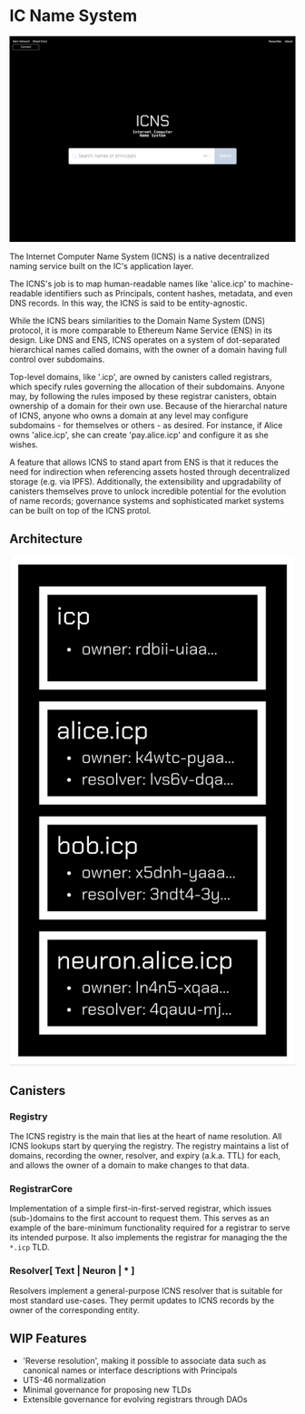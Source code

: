# IC Name System

![ICNS Landing Page](./img/landing_page.png)

The Internet Computer Name System (ICNS) is a native decentralized naming service built on the IC's application layer.

The ICNS's job is to map human-readable names like 'alice.icp' to machine-readable identifiers such as Principals, content hashes, metadata, and even DNS records. In this way, the ICNS is said to be entity-agnostic.

While the ICNS bears similarities to the Domain Name System (DNS) protocol, it is more comparable to Ethereum Name Service (ENS) in its design. Like DNS and ENS, ICNS operates on a system of dot-separated hierarchical names called domains, with the owner of a domain having full control over subdomains.

Top-level domains, like '.icp', are owned by canisters called registrars, which specify rules governing the allocation of their subdomains. Anyone may, by following the rules imposed by these registrar canisters, obtain ownership of a domain for their own use. Because of the hierarchal nature of ICNS, anyone who owns a domain at any level may configure subdomains - for themselves or others - as desired. For instance, if Alice owns 'alice.icp', she can create 'pay.alice.icp' and configure it as she wishes.

A feature that allows ICNS to stand apart from ENS is that it reduces the need for indirection when referencing assets hosted through decentralized storage (e.g. via IPFS). Additionally, the extensibility and upgradability of canisters themselves prove to unlock incredible potential for the evolution of name records; governance systems and sophisticated market systems can be built on top of the ICNS protol.

## Architecture

![ICNS Architecture Overview](./img/arch.svg)

## Canisters

### Registry

The ICNS registry is the main that lies at the heart of name resolution. All ICNS lookups start by querying the registry. The registry maintains a list of domains, recording the owner, resolver, and expiry (a.k.a. TTL) for each, and allows the owner of a domain to make changes to that data.

### RegistrarCore

Implementation of a simple first-in-first-served registrar, which issues (sub-)domains to the first account to request them. This serves as an example of the bare-minimum functionality required for a registrar to serve its intended purpose. It also implements the registrar for managing the the `*.icp` TLD.

### Resolver\[ Text | Neuron | \* \]

Resolvers implement a general-purpose ICNS resolver that is suitable for most standard use-cases. They permit updates to ICNS records by the owner of the corresponding entity.

## WIP Features

- 'Reverse resolution', making it possible to associate data such as canonical names or interface descriptions with Principals
- UTS-46 normalization
- Minimal governance for proposing new TLDs
- Extensible governance for evolving registrars through DAOs
